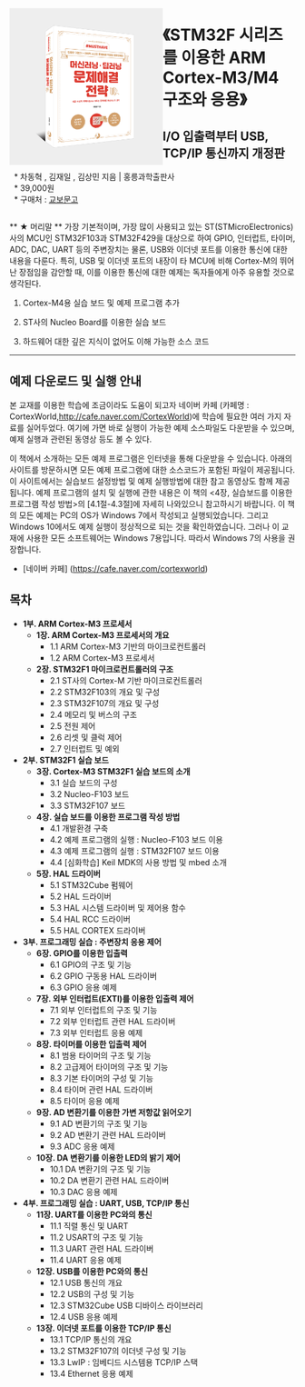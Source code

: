 <img src="https://github.com/BaekKyunShin/musthave_mldl_problem_solving_strategy/blob/main/images/%EC%9E%85%EC%B2%B4%20%ED%91%9C%EC%A7%802.png?raw=true" title="STM32F 시리즈를 이용한 ARM Cortex-M3/M4 구조와 응용 I/O 입출력부터 USB, TCP/IP 통신까지 개정판" width=270 align=left></img>
# 《STM32F 시리즈를 이용한 ARM Cortex-M3/M4 구조와 응용》
## I/O 입출력부터 USB, TCP/IP 통신까지 개정판
&nbsp; * 차동혁 , 김재일 , 김상민 지음 | 홍릉과학출판사 <br>
&nbsp; * 39,000원 <br>
&nbsp; * 구매처 : <a href="http://www.kyobobook.co.kr/product/detailViewKor.laf?ejkGb=KOR&mallGb=KOR&barcode=9791156005353&orderClick=LIZ&Kc=">교보문고</a>

<pre>
</pre>


** ★ 머리말 **
가장 기본적이며, 가장 많이 사용되고 있는 ST(STMicroElectronics)사의 MCU인 STM32F103과 STM32F429을 대상으로 하여 GPIO, 인터럽트, 타이머, ADC, DAC, UART 등의 주변장치는 물론, USB와 이더넷 포트를 이용한 통신에 대한 내용을 다룬다. 특히, USB 및 이더넷 포트의 내장이 타 MCU에 비해 Cortex-M의 뛰어난
장점임을 감안할 때, 이를 이용한 통신에 대한 예제는 독자들에게 아주 유용할 것으로 생각된다.

1. Cortex-M4용 실습 보드 및 예제 프로그램 추가

2. ST사의 Nucleo Board를 이용한 실습 보드 

3. 하드웨어 대한 깊은 지식이 없어도 이해 가능한 소스 코드




* * *

## 예제 다운로드 및 실행 안내
본 교재를 이용한 학습에 조금이라도 도움이 되고자 네이버 카페 (카페명 : CortexWorld,http://cafe.naver.com/CortexWorld)에 학습에 필요한 여러 가지 자료를 실어두었다. 여기에 가면 바로 실행이 가능한 예제 소스파일도 다운받을 수 있으며, 예제 실행과 관련된 동영상
등도 볼 수 있다.

이 책에서 소개하는 모든 예제 프로그램은 인터넷을 통해 다운받을 수 있습니다. 아래의 사이트를 방문하시면 모든 예제 프로그램에 대한 소스코드가 포함된 파일이 제공됩니다. 이 사이트에서는 실습보드 설정방법 및 예제 실행방법에 대한 참고 동영상도 함께 제공됩니다.
예제 프로그램의 설치 및 실행에 관한 내용은 이 책의 <4장, 실습보드를 이용한 프로그램 작성 방법>의 [4.1절-4.3절]에 자세히 나와있으니 참고하시기 바랍니다.
이 책의 모든 예제는 PC의 OS가 Windows 7에서 작성되고 실행되었습니다. 그리고 Windows 10에서도 예제 실행이 정상적으로 되는 것을 확인하였습니다. 그러나 이 교재에 사용한 모든 소프트웨어는 Windows 7용입니다. 따라서 Windows 7의 사용을 권장합니다.
 * [네이버 카페] (https://cafe.naver.com/cortexworld)

## 목차

* **1부. ARM Cortex-M3 프로세서**
  * **1장. ARM Cortex-M3 프로세서의 개요**
    * 1.1 ARM Cortex-M3 기반의 마이크로컨트롤러
    * 1.2 ARM Cortex-M3 프로세서
  * **2장. STM32F1 마이크로컨트롤러의 구조**
    * 2.1 ST사의 Cortex-M 기반 마이크로컨트롤러
    * 2.2 STM32F103의 개요 및 구성
    * 2.3 STM32F107의 개요 및 구성
    * 2.4 메모리 및 버스의 구조
    * 2.5 전원 제어
    * 2.6 리셋 및 클럭 제어
    * 2.7 인터럽트 및 예외
* **2부. STM32F1 실습 보드**
  * **3장. Cortex-M3 STM32F1 실습 보드의 소개**
    * 3.1 실습 보드의 구성
    * 3.2 Nucleo-F103 보드
    * 3.3 STM32F107 보드
  * **4장. 실습 보드를 이용한 프로그램 작성 방법**
    * 4.1 개발환경 구축
    * 4.2 예제 프로그램의 실행 : Nucleo-F103 보드 이용
    * 4.3 예제 프로그램의 실행 : STM32F107 보드 이용
    * 4.4 [심화학습] Keil MDK의 사용 방법 및 mbed 소개
  * **5장. HAL 드라이버**
    * 5.1 STM32Cube 펌웨어
    * 5.2 HAL 드라이버
    * 5.3 HAL 시스템 드라이버 및 제어용 함수
    * 5.4 HAL RCC 드라이버
    * 5.5 HAL CORTEX 드라이버
* **3부. 프로그래밍 실습 : 주변장치 응용 제어**
  * **6장. GPIO를 이용한 입출력**
    * 6.1 GPIO의 구조 및 기능
    * 6.2 GPIO 구동용 HAL 드라이버
    * 6.3 GPIO 응용 예제
  * **7장. 외부 인터럽트(EXTI)를 이용한 입출력 제어**
    * 7.1 외부 인터럽트의 구조 및 기능
    * 7.2 외부 인터럽트 관련 HAL 드라이버
    * 7.3 외부 인터럽트 응용 예제
  * **8장. 타이머를 이용한 입출력 제어**
    * 8.1 범용 타이머의 구조 및 기능
    * 8.2 고급제어 타이머의 구조 및 기능
    * 8.3 기본 타이머의 구성 및 기능
    * 8.4 타이머 관련 HAL 드라이버
    * 8.5 타이머 응용 예제
  * **9장. AD 변환기를 이용한 가변 저항값 읽어오기**
    * 9.1 AD 변환기의 구조 및 기능
    * 9.2 AD 변환기 관련 HAL 드라이버
    * 9.3 ADC 응용 예제
  * **10장. DA 변환기를 이용한 LED의 밝기 제어**
    * 10.1 DA 변환기의 구조 및 기능
    * 10.2 DA 변환기 관련 HAL 드라이버
    * 10.3 DAC 응용 예제
* **4부. 프로그래밍 실습 : UART, USB, TCP/IP 통신**	
  * **11장. UART를 이용한 PC와의 통신**
    * 11.1 직렬 통신 및 UART
    * 11.2 USART의 구조 및 기능
    * 11.3 UART 관련 HAL 드라이버
    * 11.4 UART 응용 예제	
  * **12장. USB를 이용한 PC와의 통신**
    * 12.1 USB 통신의 개요
    * 12.2 USB의 구성 및 기능
    * 12.3 STM32Cube USB 디바이스 라이브러리
	* 12.4 USB 응용 예제
  * **13장. 이더넷 포트를 이용한 TCP/IP 통신**
    * 13.1 TCP/IP 통신의 개요
    * 13.2 STM32F107의 이더넷 구성 및 기능
    * 13.3 LwIP : 임베디드 시스템용 TCP/IP 스택
	* 13.4 Ethernet 응용 예제


